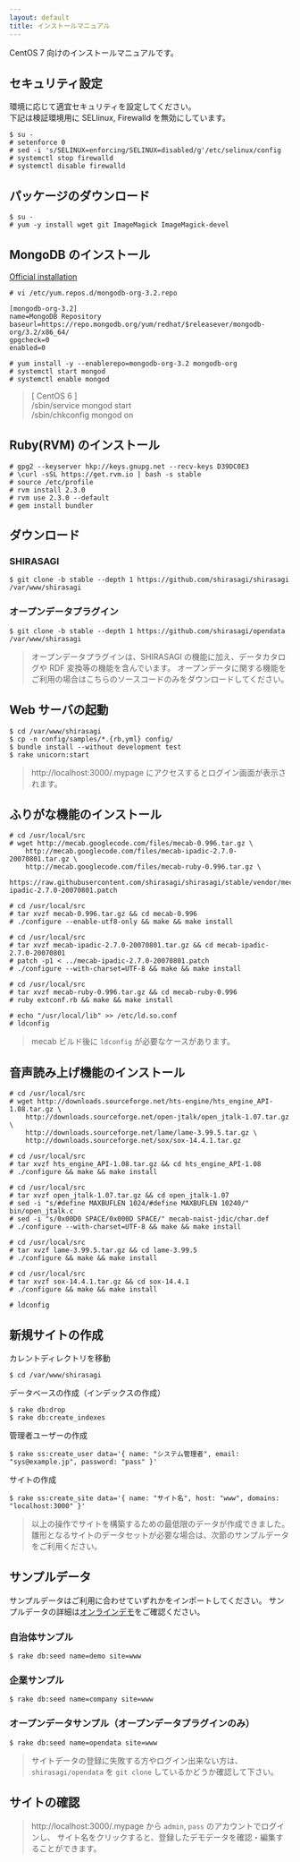 ```yaml
---
layout: default
title: インストールマニュアル
---
```


CentOS 7 向けのインストールマニュアルです。

## セキュリティ設定

環境に応じて適宜セキュリティを設定してください。<br />
下記は検証環境用に SELlinux, Firewalld を無効にしています。

~~~
$ su -
# setenforce 0
# sed -i 's/SELINUX=enforcing/SELINUX=disabled/g'/etc/selinux/config
# systemctl stop firewalld
# systemctl disable firewalld
~~~

## パッケージのダウンロード

~~~
$ su -
# yum -y install wget git ImageMagick ImageMagick-devel
~~~

## MongoDB のインストール

[Official installation](http://docs.mongodb.org/manual/installation/)

~~~
# vi /etc/yum.repos.d/mongodb-org-3.2.repo
~~~

~~~
[mongodb-org-3.2]
name=MongoDB Repository
baseurl=https://repo.mongodb.org/yum/redhat/$releasever/mongodb-org/3.2/x86_64/
gpgcheck=0
enabled=0
~~~

~~~
# yum install -y --enablerepo=mongodb-org-3.2 mongodb-org
# systemctl start mongod
# systemctl enable mongod
~~~

> [ CentOS 6 ] <br />
> /sbin/service mongod start <br />
> /sbin/chkconfig mongod on <br />

## Ruby(RVM) のインストール

~~~
# gpg2 --keyserver hkp://keys.gnupg.net --recv-keys D39DC0E3
# \curl -sSL https://get.rvm.io | bash -s stable
# source /etc/profile
# rvm install 2.3.0
# rvm use 2.3.0 --default
# gem install bundler
~~~

## ダウンロード

### SHIRASAGI

~~~
$ git clone -b stable --depth 1 https://github.com/shirasagi/shirasagi /var/www/shirasagi
~~~

### オープンデータプラグイン

~~~
$ git clone -b stable --depth 1 https://github.com/shirasagi/opendata /var/www/shirasagi
~~~

> オープンデータプラグインは、SHIRASAGI の機能に加え、データカタログや RDF 変換等の機能を含んでいます。
> オープンデータに関する機能をご利用の場合はこちらのソースコードのみをダウンロードしてください。

## Web サーバの起動

~~~
$ cd /var/www/shirasagi
$ cp -n config/samples/*.{rb,yml} config/
$ bundle install --without development test
$ rake unicorn:start
~~~

> http://localhost:3000/.mypage にアクセスするとログイン画面が表示されます。

## ふりがな機能のインストール

~~~
# cd /usr/local/src
# wget http://mecab.googlecode.com/files/mecab-0.996.tar.gz \
    http://mecab.googlecode.com/files/mecab-ipadic-2.7.0-20070801.tar.gz \
    http://mecab.googlecode.com/files/mecab-ruby-0.996.tar.gz \
    https://raw.githubusercontent.com/shirasagi/shirasagi/stable/vendor/mecab/mecab-ipadic-2.7.0-20070801.patch

# cd /usr/local/src
# tar xvzf mecab-0.996.tar.gz && cd mecab-0.996
# ./configure --enable-utf8-only && make && make install

# cd /usr/local/src
# tar xvzf mecab-ipadic-2.7.0-20070801.tar.gz && cd mecab-ipadic-2.7.0-20070801
# patch -p1 < ../mecab-ipadic-2.7.0-20070801.patch
# ./configure --with-charset=UTF-8 && make && make install

# cd /usr/local/src
# tar xvzf mecab-ruby-0.996.tar.gz && cd mecab-ruby-0.996
# ruby extconf.rb && make && make install

# echo "/usr/local/lib" >> /etc/ld.so.conf
# ldconfig
~~~

> mecab ビルド後に `ldconfig` が必要なケースがあります。

## 音声読み上げ機能のインストール

~~~
# cd /usr/local/src
# wget http://downloads.sourceforge.net/hts-engine/hts_engine_API-1.08.tar.gz \
    http://downloads.sourceforge.net/open-jtalk/open_jtalk-1.07.tar.gz \
    http://downloads.sourceforge.net/lame/lame-3.99.5.tar.gz \
    http://downloads.sourceforge.net/sox/sox-14.4.1.tar.gz

# cd /usr/local/src
# tar xvzf hts_engine_API-1.08.tar.gz && cd hts_engine_API-1.08
# ./configure && make && make install

# cd /usr/local/src
# tar xvzf open_jtalk-1.07.tar.gz && cd open_jtalk-1.07
# sed -i "s/#define MAXBUFLEN 1024/#define MAXBUFLEN 10240/" bin/open_jtalk.c
# sed -i "s/0x00D0 SPACE/0x000D SPACE/" mecab-naist-jdic/char.def
# ./configure --with-charset=UTF-8 && make && make install

# cd /usr/local/src
# tar xvzf lame-3.99.5.tar.gz && cd lame-3.99.5
# ./configure && make && make install

# cd /usr/local/src
# tar xvzf sox-14.4.1.tar.gz && cd sox-14.4.1
# ./configure && make && make install

# ldconfig
~~~

## 新規サイトの作成

カレントディレクトリを移動

~~~
$ cd /var/www/shirasagi
~~~

データベースの作成（インデックスの作成）

~~~
$ rake db:drop
$ rake db:create_indexes
~~~

管理者ユーザーの作成

```
$ rake ss:create_user data='{ name: "システム管理者", email: "sys@example.jp", password: "pass" }'
```

サイトの作成

~~~
$ rake ss:create_site data='{ name: "サイト名", host: "www", domains: "localhost:3000" }'
~~~

> 以上の操作でサイトを構築するための最低限のデータが作成できました。
> 雛形となるサイトのデータセットが必要な場合は、次節のサンプルデータをご利用ください。

## サンプルデータ

サンプルデータはご利用に合わせていずれかをインポートしてください。
サンプルデータの詳細は[オンラインデモ](http://www.ss-proj.org/download/demo.html)をご確認ください。

### 自治体サンプル

~~~
$ rake db:seed name=demo site=www
~~~

### 企業サンプル

~~~
$ rake db:seed name=company site=www
~~~

### オープンデータサンプル（オープンデータプラグインのみ）

~~~
$ rake db:seed name=opendata site=www
~~~

> サイトデータの登録に失敗する方やログイン出来ない方は、
`shirasagi/opendata` を `git clone` しているかどうか確認して下さい。

## サイトの確認

> http://localhost:3000/.mypage から `admin`, `pass` のアカウントでログインし、
サイト名をクリックすると、登録したデモデータを確認・編集することができます。
